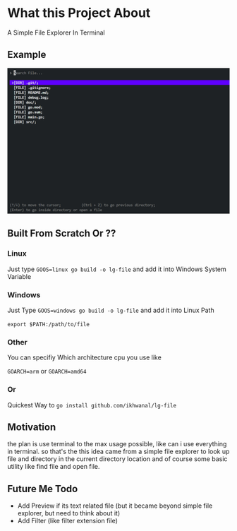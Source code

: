 # What this Project About

A Simple File Explorer In Terminal 

## Example

![Screenshot](./doc/ss-1.png)

## Built From Scratch Or ??

### Linux

Just type `GOOS=linux go build -o lg-file` and add it into Windows System Variable

### Windows

Just Type `GOOS=windows go build -o lg-file` and add it into Linux Path

`export $PATH:/path/to/file`

### Other

You can specifiy Which architecture cpu you use like

`GOARCH=arm` or `GOARCH=amd64`

### Or

Quickest Way to `go install github.com/ikhwanal/lg-file`

##  Motivation

the plan is use terminal to the max usage possible, like can i use everything in terminal. so that's the this idea came from a simple file explorer to look up file and directory in the current directory location and of course some basic utility like find file and open file.

## Future Me Todo

- Add Preview if its text related file (but it became beyond simple file explorer, but need to think about it)
- Add Filter (like filter extension file)